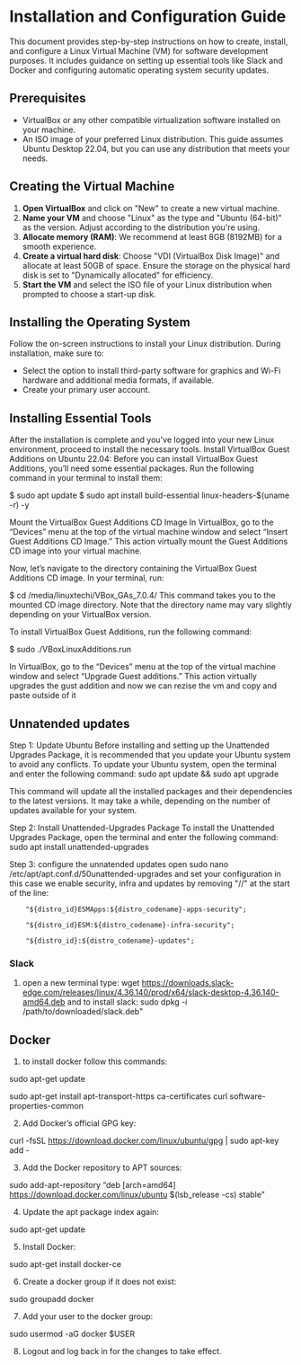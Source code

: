 # Installation and Configuration Guide

This document provides step-by-step instructions on how to create, install, and configure a Linux Virtual Machine (VM) for software development purposes. It includes guidance on setting up essential tools like Slack and Docker and configuring automatic operating system security updates.

## Prerequisites

- VirtualBox or any other compatible virtualization software installed on your machine.
- An ISO image of your preferred Linux distribution. This guide assumes Ubuntu Desktop 22.04, but you can use any distribution that meets your needs.

## Creating the Virtual Machine

1. **Open VirtualBox** and click on "New" to create a new virtual machine.
2. **Name your VM** and choose "Linux" as the type and "Ubuntu (64-bit)" as the version. Adjust according to the distribution you're using.
3. **Allocate memory (RAM)**: We recommend at least 8GB (8192MB) for a smooth experience.
4. **Create a virtual hard disk**: Choose "VDI (VirtualBox Disk Image)" and allocate at least 50GB of space. Ensure the storage on the physical hard disk is set to "Dynamically allocated" for efficiency.
5. **Start the VM** and select the ISO file of your Linux distribution when prompted to choose a start-up disk.

## Installing the Operating System

Follow the on-screen instructions to install your Linux distribution. During installation, make sure to:
- Select the option to install third-party software for graphics and Wi-Fi hardware and additional media formats, if available.
- Create your primary user account.

## Installing Essential Tools

After the installation is complete and you've logged into your new Linux environment, proceed to install the necessary tools.
Install VirtualBox Guest Additions on Ubuntu 22.04:
Before you can install VirtualBox Guest Additions, you’ll need some essential packages. Run the following command in your terminal to install them:

$ sudo apt update
$ sudo apt install build-essential linux-headers-$(uname -r) -y

Mount the VirtualBox Guest Additions CD Image
In VirtualBox, go to the “Devices” menu at the top of the virtual machine window and select “Insert Guest Additions CD Image.” This action virtually mount the Guest Additions CD image into your virtual machine.

Now, let’s navigate to the directory containing the VirtualBox Guest Additions CD image. In your terminal, run:

$ cd /media/linuxtechi/VBox_GAs_7.0.4/
This command takes you to the mounted CD image directory. Note that the directory name may vary slightly depending on your VirtualBox version.

To install VirtualBox Guest Additions, run the following command:

$ sudo ./VBoxLinuxAdditions.run

In VirtualBox, go to the “Devices” menu at the top of the virtual machine window and select “Upgrade Guest additions.” This action virtually upgrades the gust addition and now we can rezise the vm and copy and paste outside of it



## Unnatended updates
Step 1: Update Ubuntu
Before installing and setting up the Unattended Upgrades Package, it is recommended that you update your Ubuntu system to avoid any conflicts. To update your Ubuntu system, open the terminal and enter the following command:
sudo apt update && sudo apt upgrade

This command will update all the installed packages and their dependencies to the latest versions. It may take a while, depending on the number of updates available for your system.

Step 2: Install Unattended-Upgrades Package
To install the Unattended Upgrades Package, open the terminal and enter the following command:
sudo apt install unattended-upgrades

Step 3: configure the unnatended updates
open sudo nano /etc/apt/apt.conf.d/50unattended-upgrades and set your configuration in this case we enable security, infra and updates by removing "//" at the start of the line:
        
        "${distro_id}ESMApps:${distro_codename}-apps-security";

        "${distro_id}ESM:${distro_codename}-infra-security";

        "${distro_id}:${distro_codename}-updates";



### Slack

1. open a new terminal type:
        wget https://downloads.slack-edge.com/releases/linux/4.36.140/prod/x64/slack-desktop-4.36.140-amd64.deb
   and to install slack:
        sudo dpkg -i /path/to/downloaded/slack.deb"

## Docker
1. to install docker follow this commands:

sudo apt-get update

sudo apt-get install apt-transport-https ca-certificates curl software-properties-common

2. Add Docker’s official GPG key:

curl -fsSL https://download.docker.com/linux/ubuntu/gpg | sudo apt-key add -

3. Add the Docker repository to APT sources:

sudo add-apt-repository “deb [arch=amd64] https://download.docker.com/linux/ubuntu $(lsb_release -cs) stable”

4. Update the apt package index again:

sudo apt-get update

5. Install Docker:

sudo apt-get install docker-ce

6. Create a docker group if it does not exist:

sudo groupadd docker

7. Add your user to the docker group:

sudo usermod -aG docker $USER

8. Logout and log back in for the changes to take effect.





